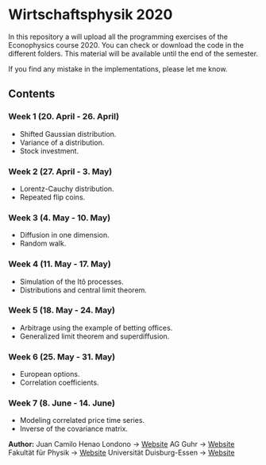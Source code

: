 # Wirtschaftsphysik 2020

In this repository a will upload all the programming exercises of the Econophysics course 2020.
You can check or download the code in the different folders. This material will be available
until the end of the semester.

If you find any mistake in the implementations, please let me know.

## Contents

### Week 1 (20. April - 26. April)
+ Shifted Gaussian distribution.
+ Variance of a distribution.
+ Stock investment.

### Week 2 (27. April - 3. May)
+ Lorentz-Cauchy distribution.
+ Repeated flip coins.

### Week 3 (4. May - 10. May)
+ Diffusion in one dimension.
+ Random walk.

### Week 4 (11. May - 17. May)
+ Simulation of the Itô processes.
+ Distributions and central limit theorem.

### Week 5 (18. May - 24. May)
+ Arbitrage using the example of betting offices.
+ Generalized limit theorem and superdiffusion.

### Week 6 (25. May - 31. May)
+ European options.
+ Correlation coefficients.

### Week 7 (8. June - 14. June)
+ Modeling correlated price time series.
+ Inverse of the covariance matrix.

**Author:** Juan Camilo Henao Londono -> [Website](https://juanhenao21.github.io/)
AG Guhr -> [Website](http://www.theo.physik.uni-duisburg-essen.de/tp/ags/guhr_dir/lectures/wiphy.html)
Fakultät für Physik -> [Website](https://www.uni-due.de/physik/)
Universität Duisburg-Essen -> [Website](https://www.uni-due.de/)

